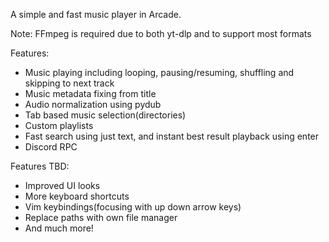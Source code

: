 A simple and fast music player in Arcade.

Note: FFmpeg is required due to both yt-dlp and to support most formats

Features:
- Music playing including looping, pausing/resuming, shuffling and skipping to next track
- Music metadata fixing from title
- Audio normalization using pydub
- Tab based music selection(directories)
- Custom playlists
- Fast search using just text, and instant best result playback using enter
- Discord RPC

Features TBD:
- Improved UI looks
- More keyboard shortcuts
- Vim keybindings(focusing with up down arrow keys)
- Replace paths with own file manager
- And much more!
